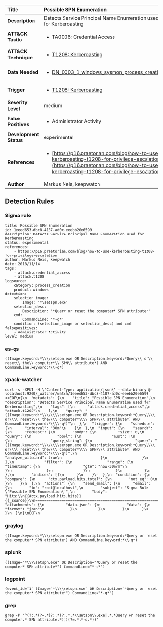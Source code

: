 | Title                    | Possible SPN Enumeration       |
|:-------------------------|:------------------|
| **Description**          | Detects Service Principal Name Enumeration used for Kerberoasting |
| **ATT&amp;CK Tactic**    |  <ul><li>[TA0006: Credential Access](https://attack.mitre.org/tactics/TA0006)</li></ul>  |
| **ATT&amp;CK Technique** | <ul><li>[T1208: Kerberoasting](https://attack.mitre.org/techniques/T1208)</li></ul>  |
| **Data Needed**          | <ul><li>[DN_0003_1_windows_sysmon_process_creation](../Data_Needed/DN_0003_1_windows_sysmon_process_creation.md)</li></ul>  |
| **Trigger**              | <ul><li>[T1208: Kerberoasting](../Triggers/T1208.md)</li></ul>  |
| **Severity Level**       | medium |
| **False Positives**      | <ul><li>Administrator Activity</li></ul>  |
| **Development Status**   | experimental |
| **References**           | <ul><li>[https://p16.praetorian.com/blog/how-to-use-kerberoasting-t1208-for-privilege-escalation](https://p16.praetorian.com/blog/how-to-use-kerberoasting-t1208-for-privilege-escalation)</li></ul>  |
| **Author**               | Markus Neis, keepwatch |


## Detection Rules

### Sigma rule

```
title: Possible SPN Enumeration
id: 1eeed653-dbc8-4187-ad0c-eeebb20e6599
description: Detects Service Principal Name Enumeration used for Kerberoasting
status: experimental
references:
    - https://p16.praetorian.com/blog/how-to-use-kerberoasting-t1208-for-privilege-escalation
author: Markus Neis, keepwatch
date: 2018/11/14
tags:
    - attack.credential_access
    - attack.t1208
logsource:
    category: process_creation
    product: windows
detection:
    selection_image:
        Image: '*\setspn.exe'
    selection_desc:
        Description: '*Query or reset the computer* SPN attribute*'
    cmd:
        CommandLine: '*-q*'
    condition: (selection_image or selection_desc) and cmd
falsepositives:
    - Administrator Activity
level: medium

```





### es-qs
    
```
((Image.keyword:*\\\\setspn.exe OR Description.keyword:*Query\\ or\\ reset\\ the\\ computer*\\ SPN\\ attribute*) AND CommandLine.keyword:*\\-q*)
```


### xpack-watcher
    
```
curl -s -XPUT -H \'Content-Type: application/json\' --data-binary @- localhost:9200/_watcher/watch/1eeed653-dbc8-4187-ad0c-eeebb20e6599 <<EOF\n{\n  "metadata": {\n    "title": "Possible SPN Enumeration",\n    "description": "Detects Service Principal Name Enumeration used for Kerberoasting",\n    "tags": [\n      "attack.credential_access",\n      "attack.t1208"\n    ],\n    "query": "((Image.keyword:*\\\\\\\\setspn.exe OR Description.keyword:*Query\\\\ or\\\\ reset\\\\ the\\\\ computer*\\\\ SPN\\\\ attribute*) AND CommandLine.keyword:*\\\\-q*)"\n  },\n  "trigger": {\n    "schedule": {\n      "interval": "30m"\n    }\n  },\n  "input": {\n    "search": {\n      "request": {\n        "body": {\n          "size": 0,\n          "query": {\n            "bool": {\n              "must": [\n                {\n                  "query_string": {\n                    "query": "((Image.keyword:*\\\\\\\\setspn.exe OR Description.keyword:*Query\\\\ or\\\\ reset\\\\ the\\\\ computer*\\\\ SPN\\\\ attribute*) AND CommandLine.keyword:*\\\\-q*)",\n                    "analyze_wildcard": true\n                  }\n                }\n              ],\n              "filter": {\n                "range": {\n                  "timestamp": {\n                    "gte": "now-30m/m"\n                  }\n                }\n              }\n            }\n          }\n        },\n        "indices": []\n      }\n    }\n  },\n  "condition": {\n    "compare": {\n      "ctx.payload.hits.total": {\n        "not_eq": 0\n      }\n    }\n  },\n  "actions": {\n    "send_email": {\n      "email": {\n        "to": "root@localhost",\n        "subject": "Sigma Rule \'Possible SPN Enumeration\'",\n        "body": "Hits:\\n{{#ctx.payload.hits.hits}}{{_source}}\\n================================================================================\\n{{/ctx.payload.hits.hits}}",\n        "attachments": {\n          "data.json": {\n            "data": {\n              "format": "json"\n            }\n          }\n        }\n      }\n    }\n  }\n}\nEOF\n
```


### graylog
    
```
((Image.keyword:*\\\\setspn.exe OR Description.keyword:*Query or reset the computer* SPN attribute*) AND CommandLine.keyword:*\\-q*)
```


### splunk
    
```
((Image="*\\\\setspn.exe" OR Description="*Query or reset the computer* SPN attribute*") CommandLine="*-q*")
```


### logpoint
    
```
(event_id="1" (Image="*\\\\setspn.exe" OR Description="*Query or reset the computer* SPN attribute*") CommandLine="*-q*")
```


### grep
    
```
grep -P '^(?:.*(?=.*(?:.*(?:.*.*\\setspn\\.exe|.*.*Query or reset the computer.* SPN attribute.*)))(?=.*.*-q.*))'
```



